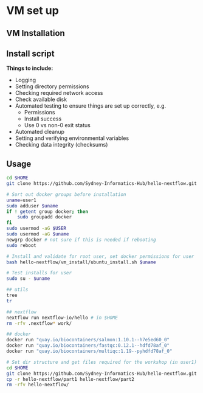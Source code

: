 # VM set up 

## VM Installation  

## Install script  

**Things to include:**  

- Logging  
- Setting directory permissions  
- Checking required network access  
- Check available disk  
- Automated testing to ensure things are set up correctly, e.g.  
    - Permissions  
    - Install success  
    - Use 0 vs non-0 exit status  
- Automated cleanup  
- Setting and verifying environmental variables  
- Checking data integrity (checksums)  

## Usage  

```bash
cd $HOME
git clone https://github.com/Sydney-Informatics-Hub/hello-nextflow.git

# Sort out docker groups before installation 
uname=user1
sudo adduser $uname
if ! getent group docker; then
    sudo groupadd docker
fi
sudo usermod -aG $USER
sudo usermod -aG $uname
newgrp docker # not sure if this is needed if rebooting
sudo reboot

# Install and validate for root user, set docker permissions for user
bash hello-nextflow/vm_install/ubuntu_install.sh $uname

# Test installs for user
sudo su - $uname

## utils
tree
tr

## nextflow
nextflow run nextflow-io/hello # in $HOME
rm -rfv .nextflow* work/

## docker
docker run "quay.io/biocontainers/salmon:1.10.1--h7e5ed60_0"
docker run "quay.io/biocontainers/fastqc:0.12.1--hdfd78af_0"
docker run "quay.io/biocontainers/multiqc:1.19--pyhdfd78af_0"

# Set dir structure and get files required for the workshop (in user1)
cd $HOME
git clone https://github.com/Sydney-Informatics-Hub/hello-nextflow.git
cp -r hello-nextflow/part1 hello-nextflow/part2
rm -rfv hello-nextflow/
```
